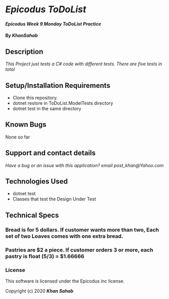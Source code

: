 # _Epicodus ToDoList_

#### _Epicodus Week 9 Monday ToDoList Practice_

#### By _**KhanSahab**_

## Description

_This Project just tests a C# code with different tests. There are five tests in total_

## Setup/Installation Requirements

* Clone this repository.
* dotnet restore in ToDoList.ModelTests directory
* dotnet test in the same directory


## Known Bugs

None so far

## Support and contact details

_Have a bug or an issue with this application? email post_khan@Yahoo.com_

## Technologies Used

* dotnet test
* Classes that test the Design Under Test


## Technical Specs
### Bread is for 5 dollars. If customer wants more than two, Each set of two Loaves comes with one extra bread.
### Pastries are $2 a piece. If customer orders 3 or more, each pastry is float (5/3) = $1.66666


### License

This software is licensed under the Epicodus inc license.

Copyright (c) 2020 **_Khan Sahab_**